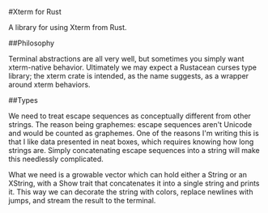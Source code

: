 #Xterm for Rust

A library for using Xterm from Rust.

##Philosophy

Terminal abstractions are all very well, but sometimes you simply want xterm-native behavior. Ultimately we may expect a Rustacean curses type library; the xterm crate is intended, as the name suggests, as a wrapper around xterm behaviors.


##Types

We need to treat escape sequences as conceptually different from other strings. The reason being graphemes: escape sequences aren't Unicode and would be counted as graphemes. One of the reasons I'm writing this is that I like data presented in neat boxes, which requires knowing how long strings are. Simply concatenating escape sequences into a string will make this needlessly complicated.

What we need is a growable vector which can hold either a String or an XString, with a Show trait that concatenates it into a single string and prints it. This way we can decorate the string with colors, replace newlines with jumps, and stream the result to the terminal. 
